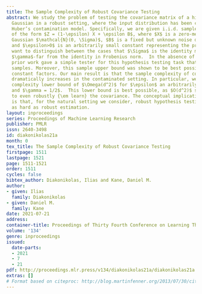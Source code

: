 ```yaml
---
title: The Sample Complexity of Robust Covariance Testing
abstract: We study the problem of testing the covariance matrix of a high-dimensional
  Gaussian in a robust setting, where the input distribution has been corrupted in
  Huber’s contamination model. Specifically, we are given i.i.d. samples from a distribution
  of the form $Z = (1-\epsilon) X + \epsilon B$, where $X$ is a zero-mean and unknown covariance
  Gaussian $\mathcal{N}(0, \Sigma)$, $B$ is a fixed but unknown noise distribution,
  and $\epsilon>0$ is an arbitrarily small constant representing the proportion of contamination.  We
  want to distinguish between the cases that $\Sigma$ is the identity matrix versus
  $\gamma$-far from the identity in Frobenius norm.  In the absence of contamination,
  prior work gave a simple tester for this hypothesis testing task that uses $O(d)$
  samples. Moreover, this sample upper bound was shown to be best possible, within
  constant factors. Our main result is that the sample complexity of covariance testing
  dramatically increases in the contaminated setting. In particular, we prove a sample
  complexity lower bound of $\Omega(d^2)$ for $\epsilon$ an arbitrarily small constant
  and $\gamma = 1/2$.  This lower bound is best possible, as $O(d^2)$ samples suffice
  to even robustly {\em learn} the covariance. The conceptual implication of our result
  is that, for the natural setting we consider, robust hypothesis testing is at least
  as hard as robust estimation.
layout: inproceedings
series: Proceedings of Machine Learning Research
publisher: PMLR
issn: 2640-3498
id: diakonikolas21a
month: 0
tex_title: The Sample Complexity of Robust Covariance Testing
firstpage: 1511
lastpage: 1521
page: 1511-1521
order: 1511
cycles: false
bibtex_author: Diakonikolas, Ilias and Kane, Daniel M.
author:
- given: Ilias
  family: Diakonikolas
- given: Daniel M.
  family: Kane
date: 2021-07-21
address:
container-title: Proceedings of Thirty Fourth Conference on Learning Theory
volume: '134'
genre: inproceedings
issued:
  date-parts:
  - 2021
  - 7
  - 21
pdf: http://proceedings.mlr.press/v134/diakonikolas21a/diakonikolas21a.pdf
extras: []
# Format based on citeproc: http://blog.martinfenner.org/2013/07/30/citeproc-yaml-for-bibliographies/
---
```

